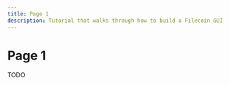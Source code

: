 ```yaml
---
title: Page 1
description: Tutorial that walks through how to build a Filecoin GUI
---
```


# Page 1

TODO
